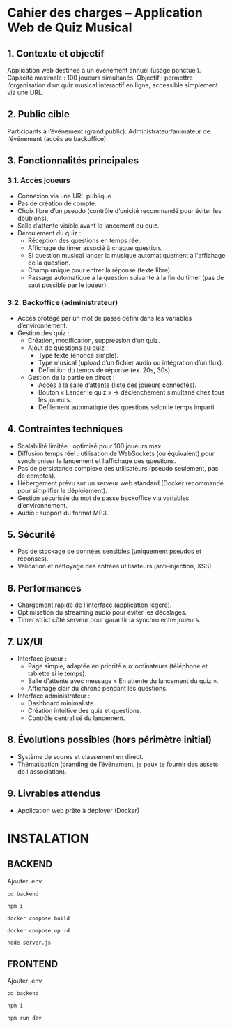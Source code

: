 # Cahier des charges – Application Web de Quiz Musical
## 1. Contexte et objectif

Application web destinée à un événement annuel (usage ponctuel).
Capacité maximale : 100 joueurs simultanés.
Objectif : permettre l’organisation d’un quiz musical interactif en ligne, accessible simplement via une URL.

## 2. Public cible
Participants à l’événement (grand public).
Administrateur/animateur de l’événement (accès au backoffice).

## 3. Fonctionnalités principales
### 3.1. Accès joueurs

- Connexion via une URL publique.
- Pas de création de compte.
- Choix libre d’un pseudo (contrôle d’unicité recommandé pour éviter les doublons).
- Salle d’attente visible avant le lancement du quiz.
- Déroulement du quiz :
  - Réception des questions en temps réel.
  - Affichage du timer associé à chaque question.
  - Si question musical lancer la musique automatiquement a l'affichage de la question.
  - Champ unique pour entrer la réponse (texte libre).
  - Passage automatique à la question suivante à la fin du timer (pas de saut possible par le joueur). 

### 3.2. Backoffice (administrateur)
- Accès protégé par un mot de passe défini dans les variables d’environnement.
- Gestion des quiz :
  - Création, modification, suppression d’un quiz.
  - Ajout de questions au quiz :
    - Type texte (énoncé simple).
    - Type musical (upload d’un fichier audio ou intégration d’un flux).
    - Définition du temps de réponse (ex. 20s, 30s).
  - Gestion de la partie en direct :
    - Accès à la salle d’attente (liste des joueurs connectés).
    - Bouton « Lancer le quiz » → déclenchement simultané chez tous les joueurs.
    - Défilement automatique des questions selon le temps imparti.

## 4. Contraintes techniques
- Scalabilité limitée : optimisé pour 100 joueurs max.
- Diffusion temps réel : utilisation de WebSockets (ou équivalent) pour synchroniser le lancement et l’affichage des questions.
- Pas de persistance complexe des utilisateurs (pseudo seulement, pas de comptes).
- Hébergement prévu sur un serveur web standard (Docker recommandé pour simplifier le déploiement).
- Gestion sécurisée du mot de passe backoffice via variables d’environnement.
- Audio : support du format MP3.

## 5. Sécurité
- Pas de stockage de données sensibles (uniquement pseudos et réponses).
- Validation et nettoyage des entrées utilisateurs (anti-injection, XSS).

## 6. Performances
- Chargement rapide de l’interface (application légère).
- Optimisation du streaming audio pour éviter les décalages.
- Timer strict côté serveur pour garantir la synchro entre joueurs.

## 7. UX/UI
- Interface joueur :
  - Page simple, adaptée en priorité aux ordinateurs (téléphone et tablette si le temps).
  - Salle d’attente avec message « En attente du lancement du quiz ».
  - Affichage clair du chrono pendant les questions.
- Interface administrateur :
  - Dashboard minimaliste.
  - Création intuitive des quiz et questions.
  - Contrôle centralisé du lancement.

## 8. Évolutions possibles (hors périmètre initial)
- Système de scores et classement en direct.
- Thématisation (branding de l’événement, je peux te fournir des assets de l'association).

## 9. Livrables attendus
- Application web prête à déployer (Docker)


# INSTALATION 

## BACKEND

Ajouter .env 

``` cd backend ``` 

```npm i ``` 

```docker compose build ```

```docker compose up -d ``` 

```node server.js```

## FRONTEND 

Ajouter .env 

```cd backend``` 

```npm i ``` 

```npm run dev```

